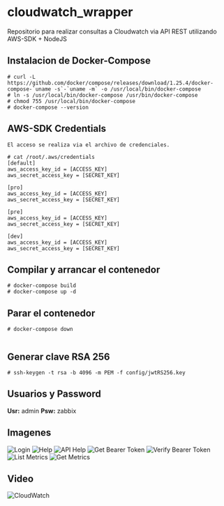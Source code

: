 # cloudwatch_wrapper
Repositorio para realizar consultas a Cloudwatch via API REST utilizando AWS-SDK + NodeJS


## Instalacion de Docker-Compose
```
# curl -L https://github.com/docker/compose/releases/download/1.25.4/docker-compose-`uname -s`-`uname -m` -o /usr/local/bin/docker-compose
# ln -s /usr/local/bin/docker-compose /usr/bin/docker-compose
# chmod 755 /usr/local/bin/docker-compose
# docker-compose --version
```

## AWS-SDK Credentials
`El acceso se realiza via el archivo de credenciales.`

```
# cat /root/.aws/credentials
[default]
aws_access_key_id = [ACCESS_KEY]
aws_secret_access_key = [SECRET_KEY]

[pro]
aws_access_key_id = [ACCESS_KEY]
aws_secret_access_key = [SECRET_KEY]

[pre]
aws_access_key_id = [ACCESS_KEY]
aws_secret_access_key = [SECRET_KEY]

[dev]
aws_access_key_id = [ACCESS_KEY]
aws_secret_access_key = [SECRET_KEY]
```


## Compilar y arrancar el contenedor
```
# docker-compose build
# docker-compose up -d
```


## Parar el contenedor
```
# docker-compose down


```
## Generar clave RSA 256
```
# ssh-keygen -t rsa -b 4096 -m PEM -f config/jwtRS256.key
```


## Usuarios y Password
**Usr:** admin
**Psw:** zabbix

## Imagenes
![Login](https://imgur.com/cPtpBKH.png)
![Help](https://imgur.com/2lvcW1w.png)
![API Help](https://imgur.com/rui2PkF.png)
![Get Bearer Token](https://imgur.com/FqaasZb.png)
![Verify Bearer Token](https://imgur.com/JE8INef.png)
![List Metrics](https://imgur.com/49YD4Wa.png)
![Get Metrics](https://imgur.com/vB573t7.png)

## Video
![CloudWatch](https://user-images.githubusercontent.com/1693682/88439546-cb5c3000-ce0b-11ea-88ad-36d5fd3c7e7b.gif)
